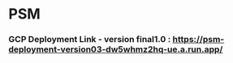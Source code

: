 # PSM


### GCP Deployment Link - version final1.0 : https://psm-deployment-version03-dw5whmz2hq-ue.a.run.app/